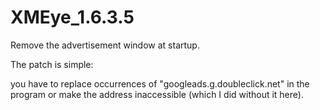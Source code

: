 # XMEye_1.6.3.5 
<p>Remove the advertisement window at startup.</p>
<p></p>The patch is simple: </p>
<p>you have to replace occurrences of "googleads.g.doubleclick.net" in the program or make the address inaccessible (which I did without it here). </p>
